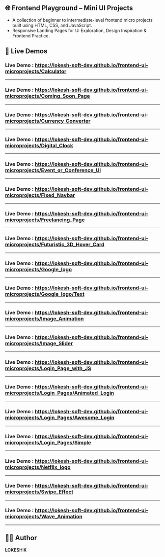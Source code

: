 ## 🌐 Frontend Playground – Mini UI Projects

- A collection of beginner to intermediate-level frontend micro projects built using HTML, CSS, and JavaScript. <br>
- Responsive Landing Pages for UI Exploration, Design Inspiration & Frontend Practice.

## 🚀 Live Demos 

### Live Demo : https://lokesh-soft-dev.github.io/frontend-ui-microprojects/Calculator <br>
---
### Live Demo : https://lokesh-soft-dev.github.io/frontend-ui-microprojects/Coming_Soon_Page <br>
---
### Live Demo : https://lokesh-soft-dev.github.io/frontend-ui-microprojects/Currency_Converter <br>
---
### Live Demo : https://lokesh-soft-dev.github.io/frontend-ui-microprojects/Digital_Clock <br>
---
### Live Demo : https://lokesh-soft-dev.github.io/frontend-ui-microprojects/Event_or_Conference_UI <br>
---
### Live Demo : https://lokesh-soft-dev.github.io/frontend-ui-microprojects/Fixed_Navbar <br>
---
### Live Demo : https://lokesh-soft-dev.github.io/frontend-ui-microprojects/Freelancing_Page <br>
---
### Live Demo : https://lokesh-soft-dev.github.io/frontend-ui-microprojects/Futuristic_3D_Hover_Card <br>
---
### Live Demo : https://lokesh-soft-dev.github.io/frontend-ui-microprojects/Google_logo <br>
---
### Live Demo : https://lokesh-soft-dev.github.io/frontend-ui-microprojects/Google_logo/Text <br>
---
### Live Demo : https://lokesh-soft-dev.github.io/frontend-ui-microprojects/Image_Animation <br>
---
### Live Demo : https://lokesh-soft-dev.github.io/frontend-ui-microprojects/Image_Slider <br>
---
### Live Demo : https://lokesh-soft-dev.github.io/frontend-ui-microprojects/Login_Page_with_JS <br>
---
### Live Demo : https://lokesh-soft-dev.github.io/frontend-ui-microprojects/Login_Pages/Animated_Login <br>
---
### Live Demo : https://lokesh-soft-dev.github.io/frontend-ui-microprojects/Login_Pages/Awesome_Login <br>
---
### Live Demo : https://lokesh-soft-dev.github.io/frontend-ui-microprojects/Login_Pages/Simple <br>
---
### Live Demo : https://lokesh-soft-dev.github.io/frontend-ui-microprojects/Netflix_logo <br>
---
### Live Demo : https://lokesh-soft-dev.github.io/frontend-ui-microprojects/Swipe_Effect <br>
---
### Live Demo : https://lokesh-soft-dev.github.io/frontend-ui-microprojects/Wave_Animation <br>
---

## 🧑‍💻 Author

**LOKESH K**

